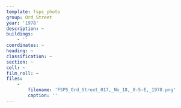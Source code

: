 ```yaml
---
template: fsps_photo
group: Ord_Street
year: '1978'
description: ~
buildings:
    - ''
coordinates: ~
heading: ~
classification: ~
section: ~
cell: ~
film_roll: ~
files:
    -
        filename: 'FSPS_Ord_Street_017,_No_18,_8-5-E,_1978.png'
        caption: ''
---
```

